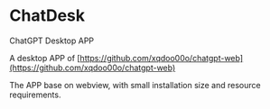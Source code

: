 # ChatDesk

ChatGPT Desktop APP

A desktop APP of [https://github.com/xqdoo00o/chatgpt-web](https://github.com/xqdoo00o/chatgpt-web)

The APP base on webview, with small installation size and resource requirements.